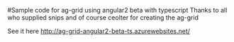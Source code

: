 ﻿#Sample code for ag-grid using angular2 beta with typescript
Thanks to all who supplied snips and of course ceolter for creating the ag-grid

See it here
http://ag-grid-angular2-beta-ts.azurewebsites.net/
